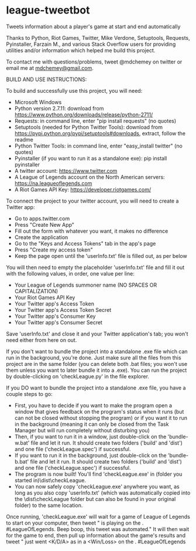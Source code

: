 # league-tweetbot
Tweets information about a player's game at start and end automatically

Thanks to Python, Riot Games, Twitter, Mike Verdone, Setuptools, Requests, Pyinstaller, Farzain M., and various Stack Overflow users for providing utilities and/or information which helped me build this project.

To contact me with questions/problems, tweet @mdchemey on twitter or email me at mdchemey@gmail.com.

BUILD AND USE INSTRUCTIONS:

To build and successfully use this project, you will need: 
* Microsoft Windows
* Python version 2.7.11: download from https://www.python.org/downloads/release/python-2711/
* Requests: in command line, enter "pip install requests" (no quotes)
* Setuptools (needed for Python Twitter Tools): download from https://pypi.python.org/pypi/setuptools#downloads, extract, follow the readme
* Python Twitter Tools: in command line, enter "easy_install twitter" (no quotes)
* Pyinstaller (if you want to run it as a standalone exe): pip install pyinstaller
* A twitter account: https://www.twitter.com
* A League of Legends account on the North American servers: https://na.leagueoflegends.com 
* A Riot Games API Key: https://developer.riotgames.com/

To connect the project to your twitter account, you will need to create a Twitter app: 
* Go to apps.twitter.com
* Press "Create New App"
* Fill out the form with whatever you want, it makes no difference
* Create the application 
* Go to the "Keys and Access Tokens" tab in the app's page
* Press "Create my access token"
* Keep the page open until the 'userInfo.txt' file is filled out, as per below

You will then need to empty the placeholder 'userInfo.txt' file and fill it out with the following values, in order, one value per line:
* Your League of Legends summoner name (NO SPACES OR CAPITALIZATION)
* Your Riot Games API Key
* Your Twitter app's Access Token
* Your Twitter app's Access Token Secret
* Your Twitter app's Consumer Key
* Your Twitter app's Consumer Secret

Save 'userInfo.txt' and close it and your Twitter application's tab; you won't need either from here on out.

If you don't want to bundle the project into a standalone .exe file which can run in the background, you're done. Just make sure all the files from this project are in the same folder (you can delete both .bat files; you won't use them unless you want to later bundle it into a .exe). You can run the project by double-clicking on 'checkLeague.py' in the file explorer.

If you DO want to bundle the project into a standalone .exe file, you have a couple steps to go:
* First, you have to decide if you want to make the program open a window that gives feedback on the program's status when it runs (but can not be closed without stopping the program) or if you want it to run in the background (meaning it can only be closed from the Task Manager but will run completely without disturbing you)
* Then, if you want to run it in a window, just double-click on the 'bundle-w.bat' file and let it run. It should create two folders ('build' and 'dist') and one file ('checkLeague.spec') if successful.
* If you want to run it in the background, just double-click on the 'bundle-b.bat' file and let it run. It should create two folders ('build' and 'dist') and one file ('checkLeague.spec') if successful.
* The program is now built! You'll find 'checkLeague.exe' in (folder you started in)\dist\checkLeague.
* You can now safely copy 'checkLeague.exe' anywhere you want, as long as you also copy 'userInfo.txt' (which was automatically copied into the \dist\checkLeague folder but can also be found in your original folder) to the same location.

Once running, 'checkLeague.exe' will wait for a game of League of Legends to start on your computer, then tweet "<Summoner Name> is playing <Champion> on the <Map>. #LeagueOfLegends. Beep boop, this tweet was automated." It will then wait for the game to end, then pull up information about the game's results and tweet "<Summoner Name> just went <K/D/A> as <Champion> in a <Win/Loss> on the <Map>. #LeagueOfLegends <Match History Link to that game>
